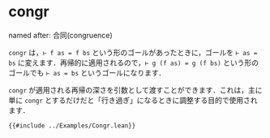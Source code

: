 # congr

named after: 合同(congruence)

`congr` は，`⊢ f as = f bs` という形のゴールがあったときに，ゴールを `⊢ as = bs` に変えます．再帰的に適用されるので，`⊢ g (f as) = g (f bs)` という形のゴールでも `⊢ as = bs` というゴールになります．

`congr` が適用される再帰の深さを引数として渡すことができます．これは，主に単に `congr` とするだけだと「行き過ぎ」になるときに調整する目的で使用されます．

```lean
{{#include ../Examples/Congr.lean}}
```
